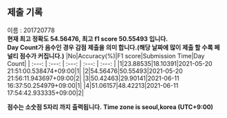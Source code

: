 


  
## 제출 기록  
이름 : 201720778  
**현재 최고 정확도 54.56476, 최고 f1 score 50.55493 입니다.**  
**Day Count가 음수인 경우 감점 제출을 의미 합니다.(해당 날짜에 많이 제출 할 수록 페널티 점수가 커집니다.)**
|No|Accuracy(%)|F1 score|Submission Time|Day Count|
| :---: | :---: | :---: | :---: | :---: |
|1|23.88535|18.10391|2021-05-20 21:51:00.538474+09:00|1|
|2|54.56476|50.55493|2021-05-20 21:56:11.943697+09:00|2|
|3|50.42463|29.90141|2021-06-11 16:37:50.254979+09:00|1|
|4|51.06157|48.42213|2021-06-11 17:54:42.933335+09:00|2|


**점수는 소숫점 5자리 까지 출력됩니다.**
**Time zone is seoul,korea (UTC+9:00)**

